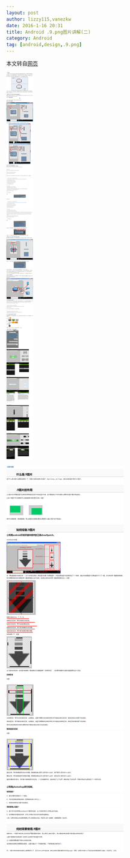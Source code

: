 ```yaml
---
layout: post
author: lizzy115,vanezkw
date: 2016-1-16 20:31
title: Android .9.png图片讲解(二)
category: Android
tag: [android,design,.9.png]
---
```


本文转自[网页](http://blog.csdn.net/lizzy115/article/details/7950959)

<!-- more -->

![Android 9png](/public/img/android/android_9_png2.png)

![Android 9png](/public/img/android/android_9_png3.png)
